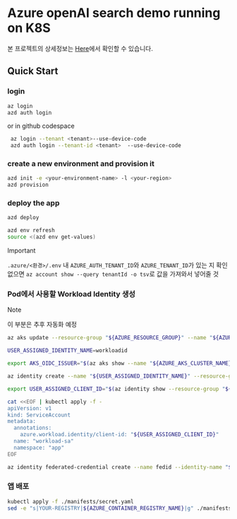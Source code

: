 # Azure openAI search demo running on K8S

본 프로젝트의 상세정보는 [Here](README.md)에서 확인할 수 있습니다.

## Quick Start

### login
```bash
az login
azd auth login
```
or in github codespace
```bash
 az login --tenant <tenant>--use-device-code
 azd auth login --tenant-id <tenant>  --use-device-code
```

### create a new environment and provision it
```bash
azd init -e <your-environment-name> -l <your-region>
azd provision

```

### deploy the app
```bash
azd deploy
```

```bash
azd env refresh
source <(azd env get-values)
```

>[!IMPORTANT]
>`.azure/<환경>/.env` 내 `AZURE_AUTH_TENANT_ID`와 `AZURE_TENANT_ID`가 있는 지 확인
> 없으면 `az account show --query tenantId -o tsv`로 값을 가져와서 넣어줄 것

### Pod에서 사용할 Workload Identity 생성
>[!Note]
>이 부분은 추후 자동화 예정

```bash
az aks update --resource-group "${AZURE_RESOURCE_GROUP}" --name "${AZURE_AKS_CLUSTER_NAME}" --enable-oidc-issuer --enable-workload-identity

USER_ASSIGNED_IDENTITY_NAME=workloadid

export AKS_OIDC_ISSUER="$(az aks show --name "${AZURE_AKS_CLUSTER_NAME}" --resource-group "${AZURE_RESOURCE_GROUP}" --query "oidcIssuerProfile.issuerUrl" --output tsv)"

az identity create --name "${USER_ASSIGNED_IDENTITY_NAME}" --resource-group "${AZURE_RESOURCE_GROUP}" --location "${AZURE_LOCATION}" --subscription "${AZURE_SUBSCRIPTION_ID}"

export USER_ASSIGNED_CLIENT_ID="$(az identity show --resource-group "${AZURE_RESOURCE_GROUP}" --name "${USER_ASSIGNED_IDENTITY_NAME}" --query 'clientId' --output tsv)"

cat <<EOF | kubectl apply -f -
apiVersion: v1
kind: ServiceAccount
metadata:
  annotations:
    azure.workload.identity/client-id: "${USER_ASSIGNED_CLIENT_ID}"
  name: "workload-sa"
  namespace: "app"
EOF

az identity federated-credential create --name fedid --identity-name "${USER_ASSIGNED_IDENTITY_NAME}" --resource-group "${AZURE_RESOURCE_GROUP}" --issuer "${AKS_OIDC_ISSUER}" --subject system:serviceaccount:app:workload-sa --audience api://AzureADTokenExchange

```

### 앱 배포
```bash
kubectl apply -f ./manifests/secret.yaml
sed -e "s|YOUR-REGISTRY|${AZURE_CONTAINER_REGISTRY_NAME}|g" ./manifests/app.yaml | kubectl apply -f -
```

